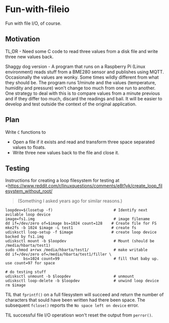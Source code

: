 # Fun-with-fileio

Fun with file I/O, of course.

## Motivation

TL;DR - Need some C code to read three values from a disk file and write three new values back.

Shaggy dog version - A program that runs on a Raspberry Pi (Linux environment) reads stuff from a BME280 sensor and publishes using MQTT. Occasionally the values are wonky. Some times wildly different from what they should be. The program runs 1/minute and the values (temperature, humidity and pressure) won't change too much from one run to another. One strategy to deal with this is to compare values from a minute previous and if they differ too much, discard the readings and bail. It will be easier to develop and test outside the context of the original application.

## Plan

Write `C` functions to

* Open a file if it exists and read and transform three space separated values to floats.
* Write three new values back to the file and close it.

## Testing

Instructions for creating a loop filesystem for testing at <https://www.reddit.com/r/linuxquestions/comments/e8t1yk/create_loop_filesystem_without_root/
> (Something I asked years ago for similar reasons.)

```text
loopdev=$(losetup -f)                           # Identify next avilable loop device
image=fs1.img                                   # image filename
dd if=/dev/zero of=$image bs=1024 count=128    # Create file for FS
mke2fs -b 1024 $image -L test1                 # create fs
udisksctl loop-setup -f $image                 # create loop device backed by fs1.img
udisksctl mount -b $loopdev                     # Mount (should be /media/hbarta/test1)
sudo chmod a+rwx /media/hbarta/test1/           # make writable
dd if=/dev/zero of=/media/hbarta/test1/filler \
        bs=1024 count=99                        # fill that baby up. use count=97 for space

# do testing stuff
udisksctl unmount -b $loopdev                   # unmount
udisksctl loop-delete -b $loopdev               # unwind loop device
rm $image
```

TIL that `fprintf()` on a full filesystem will succeed and return the number of characters that sould have been written had there been space. The subsequent `fclose()` reports the `No space left on device` error.

TIL successful file I/O operatiosn won't reset the output from `perror()`.